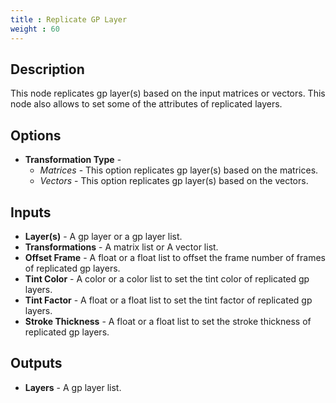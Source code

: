 ```yaml
---
title : Replicate GP Layer
weight : 60
---
```


## Description

This node replicates gp layer(s) based on the input matrices or vectors. This node also allows to set some of the attributes of replicated layers.

## Options

- **Transformation Type** -
    - *Matrices* - This option replicates gp layer(s) based on the matrices.
    - *Vectors* - This option replicates gp layer(s) based on the vectors.

## Inputs

- **Layer(s)** - A gp layer or a gp layer list.
- **Transformations** - A matrix list or A vector list.
- **Offset Frame** - A float or a float list to offset the frame number of frames of replicated gp layers.
- **Tint Color** - A color or a color list to set the tint color of replicated gp layers.
- **Tint Factor** - A float or a float list to set the tint factor of replicated gp layers.
- **Stroke Thickness** - A float or a float list to set the stroke thickness of replicated gp layers.

## Outputs

- **Layers** - A gp layer list.
